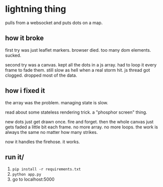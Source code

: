 # lightning thing

pulls from a websocket and puts dots on a map.

## how it broke

first try was just leaflet markers. browser died. too many dom elements. sucked.

second try was a canvas. kept all the dots in a js array. had to loop it every frame to fade them. still slow as hell when a real storm hit. js thread got clogged. dropped most of the data.

## how i fixed it

the array was the problem. managing state is slow.

read about some stateless rendering trick. a "phosphor screen" thing.

new dots just get drawn once. fire and forget. then the whole canvas just gets faded a little bit each frame. no more array. no more loops. the work is always the same no matter how many strikes.

now it handles the firehose. it works.

## run it/

1.  `pip install -r requirements.txt`
2.  `python app.py`
3.  go to localhost:5000
